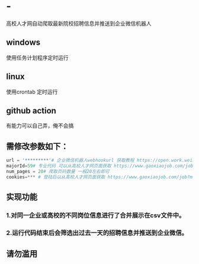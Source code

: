 # -
高校人才网自动爬取最新院校招聘信息并推送到企业微信机器人
## windows
使用任务计划程序定时运行

## linux 
使用crontab 定时运行

## github action
有能力可以自己弄，俺不会搞


## 需修改参数如下：
```python
url = '*********'# 企业微信机器人webhookurl 获取教程 https://open.work.weixin.qq.com/help2/pc/14931?person_id=1&is_tencent=
majorId=59# 专业代码 可以从高校人才网页面获取 https://www.gaoxiaojob.com/job?majorId=59&educationType=3&isFresh=1
num_pages = 20# 爬取页码数量 一般20左右即可
cookies=*** # 登陆后以从高校人才网页面获取 https://www.gaoxiaojob.com/job?majorId=59&educationType=3&isFresh=1
```



## 实现功能
### 1.对同一企业或高校的不同岗位信息进行了合并展示在csv文件中。
### 2.运行代码结束后会筛选出过去一天的招聘信息并推送到企业微信。

## 请勿滥用 


